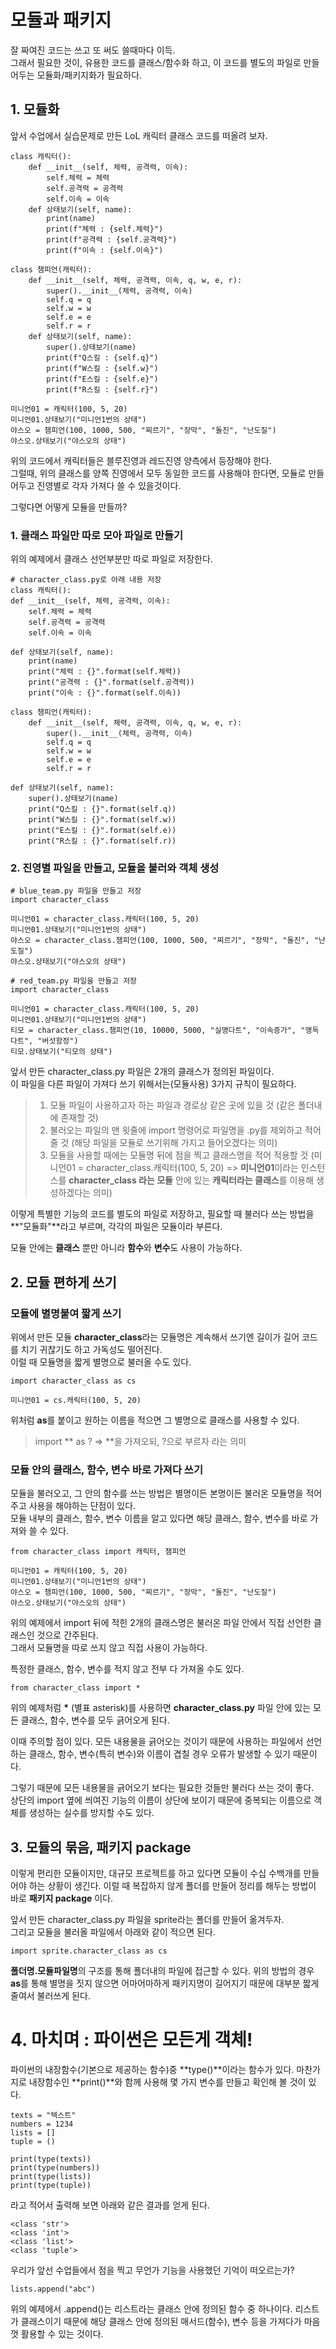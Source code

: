# 모듈과 패키지

잘 짜여진 코드는 쓰고 또 써도 쓸때마다 이득.  
그래서 필요한 것이, 유용한 코드를 클래스/함수화 하고, 이 코드를 별도의 파일로 만들어두는 모듈화/패키지화가 필요하다.  

## 1. 모듈화
앞서 수업에서 실습문제로 만든 LoL 캐릭터 클래스 코드를 떠올려 보자.

    class 캐릭터():
        def __init__(self, 체력, 공격력, 이속):
            self.체력 = 체력
            self.공격력 = 공격력
            self.이속 = 이속
        def 상태보기(self, name):
            print(name)
            print(f"체력 : {self.체력}")
            print(f"공격력 : {self.공격력}")
            print(f"이속 : {self.이속}")

    class 챔피언(캐릭터):
        def __init__(self, 체력, 공격력, 이속, q, w, e, r):
            super().__init__(체력, 공격력, 이속)
            self.q = q
            self.w = w
            self.e = e
            self.r = r  
        def 상태보기(self, name):
            super().상태보기(name)
            print(f"Q스킬 : {self.q}")
            print(f"W스킬 : {self.w}")
            print(f"E스킬 : {self.e}")        
            print(f"R스킬 : {self.r}")    

    미니언01 = 캐릭터(100, 5, 20)
    미니언01.상태보기("미니언1번의 상태")
    야스오 = 챔피언(100, 1000, 500, "찌르기", "장막", "돌진", "난도질") 
    야스오.상태보기("야스오의 상태")

위의 코드에서 캐릭터들은 블루진영과 레드진영 양측에서 등장해야 한다.  
그럴때, 위의 클래스를 양쪽 진영에서 모두 동일한 코드를 사용해야 한다면, 모듈로 만들어두고 진영별로 각자 가져다 쓸 수 있을것이다.

그렇다면 어떻게 모듈을 만들까?

### 1. 클래스 파일만 따로 모아 파일로 만들기
위의 예제에서 클래스 선언부분만 따로 파일로 저장한다.

    # character_class.py로 아래 내용 저장
    class 캐릭터():
    def __init__(self, 체력, 공격력, 이속):
        self.체력 = 체력
        self.공격력 = 공격력
        self.이속 = 이속

    def 상태보기(self, name):
        print(name)
        print("체력 : {}".format(self.체력))
        print("공격력 : {}".format(self.공격력))
        print("이속 : {}".format(self.이속))

    class 챔피언(캐릭터):
        def __init__(self, 체력, 공격력, 이속, q, w, e, r):
            super().__init__(체력, 공격력, 이속)
            self.q = q
            self.w = w
            self.e = e
            self.r = r
    
    def 상태보기(self, name):
        super().상태보기(name)
        print("Q스킬 : {}".format(self.q))
        print("W스킬 : {}".format(self.w))
        print("E스킬 : {}".format(self.e))        
        print("R스킬 : {}".format(self.r)) 

### 2. 진영별 파일을 만들고, 모듈을 불러와 객체 생성

    # blue_team.py 파일을 만들고 저장
    import character_class

    미니언01 = character_class.캐릭터(100, 5, 20)
    미니언01.상태보기("미니언1번의 상태")
    야스오 = character_class.챔피언(100, 1000, 500, "찌르기", "장막", "돌진", "난도질") 
    야스오.상태보기("야스오의 상태")

    # red_team.py 파일을 만들고 저장
    import character_class

    미니언01 = character_class.캐릭터(100, 5, 20)
    미니언01.상태보기("미니언1번의 상태")
    티모 = character_class.챔피언(10, 10000, 5000, "실명다트", "이속증가", "맹독다트", "버섯함정") 
    티모.상태보기("티모의 상태")

앞서 만든 character_class.py 파일은 2개의 클래스가 정의된 파일이다.  
이 파일을 다른 파일이 가져다 쓰기 위해서는(모듈사용) 3가지 규칙이 필요하다.
> 
> 1. 모듈 파일이 사용하고자 하는 파일과 경로상 같은 곳에 있을 것 (같은 폴더내에 존재할 것)
> 2. 불러오는 파일의 맨 윗줄에 import 명령어로 파일명을 .py를 제외하고 적어줄 것 (해당 파일을 모듈로 쓰기위해 가지고 들어오겠다는 의미)
> 3. 모듈을 사용할 때에는 모듈명 뒤에 점을 찍고 클래스명을 적어 적용할 것 (미니언01 = character_class.캐릭터(100, 5, 20) => **미니언01**이라는 인스턴스를 **character_class 라는 모듈** 안에 있는 **캐릭터라는 클래스**를 이용해 생성하겠다는 의미)  

이렇게 특별한 기능의 코드를 별도의 파일로 저장하고, 필요할 때 불러다 쓰는 방법을 **"모듈화"**라고 부르며, 각각의 파일은 모듈이라 부른다.

모듈 안에는 **클래스** 뿐만 아니라 **함수**와 **변수**도 사용이 가능하다.

## 2. 모듈 편하게 쓰기
### 모듈에 별명붙여 짧게 쓰기
위에서 만든 모듈 **character_class**라는 모듈명은 계속해서 쓰기엔 길이가 길어 코드를 치기 귀찮기도 하고 가독성도 떨어진다.  
이럴 때 모듈명을 짧게 별명으로 불러올 수도 있다.

    import character_class as cs

    미니언01 = cs.캐릭터(100, 5, 20)

위처럼 **as**를 붙이고 원하는 이름을 적으면 그 별명으로 클래스를 사용할 수 있다.

> import ** as ? => **을 가져오되, ?으로 부르자 라는 의미

### 모듈 안의 클래스, 함수, 변수 바로 가져다 쓰기
모듈을 불러오고, 그 안의 함수를 쓰는 방법은 별명이든 본명이든 불러온 모듈명을 적어주고 사용을 해야하는 단점이 있다.  
모듈 내부의 클래스, 함수, 변수 이름을 알고 있다면 해당 클래스, 함수, 변수를 바로 가져와 쓸 수 있다.

    from character_class import 캐릭터, 챔피언

    미니언01 = 캐릭터(100, 5, 20)
    미니언01.상태보기("미니언1번의 상태")
    야스오 = 챔피언(100, 1000, 500, "찌르기", "장막", "돌진", "난도질") 
    야스오.상태보기("야스오의 상태")

위의 예제에서 import 뒤에 적힌 2개의 클래스명은 불러온 파일 안에서 직접 선언한 클래스인 것으로 간주된다.  
그래서 모듈명을 따로 쓰지 않고 직접 사용이 가능하다.

특정한 클래스, 함수, 변수를 적지 않고 전부 다 가져올 수도 있다.

    from character_class import *

위의 예제처럼 __*__ (별표 asterisk)를 사용하면 **character_class.py** 파일 안에 있는 모든 클래스, 함수, 변수를 모두 긁어오게 된다.

이때 주의할 점이 있다. 모든 내용물을 긁어오는 것이기 때문에 사용하는 파일에서 선언하는 클래스, 함수, 변수(특히 변수)와 이름이 겹칠 경우 오류가 발생할 수 있기 때문이다.  

그렇기 때문에 모든 내용물을 긁어오기 보다는 필요한 것들만 불러다 쓰는 것이 좋다.  
상단의 import 옆에 씌여진 기능의 이름이 상단에 보이기 때문에 중복되는 이름으로 객체를 생성하는 실수를 방지할 수도 있다.

## 3. 모듈의 묶음, 패키지 package
이렇게 편리한 모듈이지만, 대규모 프로젝트를 하고 있다면 모듈이 수십 수백개를 만들어야 하는 상황이 생긴다. 이럴 때 복잡하지 않게 폴더를 만들어 정리를 해두는 방법이 바로 **패키지 package** 이다. 

앞서 만든 character_class.py 파일을 sprite라는 폴더를 만들어 옮겨두자.   
그리고 모듈을 불러올 파일에서 아래와 같이 적으면 된다.

    import sprite.character_class as cs

**폴더명.모듈파일명**의 구조를 통해 폴더내의 파일에 접근할 수 있다. 
위의 방법의 경우 **as**를 통해 별명을 짓지 않으면 어마어마하게 패키지명이 길어지기 때문에 대부분 짧게 줄여서 불러쓰게 된다.

# 4. 마치며 : 파이썬은 모든게 객체!

파이썬의 내장함수(기본으로 제공하는 함수)중 **type()**이라는 함수가 있다. 
마찬가지로 내장함수인 **print()**와 함께 사용해 몇 가지 변수를 만들고 확인해 볼 것이 있다.

    texts = "텍스트"
    numbers = 1234
    lists = []
    tuple = ()

    print(type(texts))
    print(type(numbers))
    print(type(lists))
    print(type(tuple))

라고 적어서 출력해 보면 아래와 같은 결과를 얻게 된다.

    <class 'str'>
    <class 'int'>
    <class 'list'>
    <class 'tuple'>

우리가 앞선 수업들에서 점을 찍고 무언가 기능을 사용했던 기억이 떠오르는가?

    lists.append("abc")

위의 예제에서 .append()는 리스트라는 클래스 안에 정의된 함수 중 하나이다. 리스트가 클래스이기 때문에 해당 클래스 안에 정의된 매서드(함수), 변수 등을 가져다가 마음껏 활용할 수 있는 것이다.